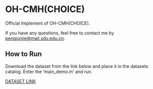 # OH-CMH(CHOICE)
Official Implement of OH-CMH(CHOICE).

If you have any questions, feel free to contact me by pengjunjie@mail.sdu.edu.cn.

## How to Run
Download the dataset from the link below and place it in the datasets catalog.
Enter the ‘main_demo.m’ and run.

[DATASET LINK](https://drive.google.com/drive/folders/1kJGED5n_zXgMZ430x0y89t8X9pfoQHpW?usp=drive_link)

